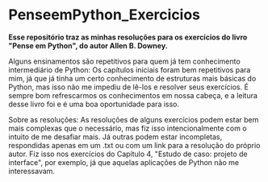 # PenseemPython_Exercicios

**Esse repositório traz as minhas resoluções para os exercícios do livro "Pense em Python", do autor Allen B. Downey.**

Alguns ensinamentos são repetitivos para quem já tem conhecimento intermediário de Python:
    Os capítulos iniciais foram bem repetitivos para mim, já que já tinha um certo conhecimento de estruturas mais básicas do Python, mas isso não me impediu de lê-los e resolver seus exercícios. É sempre bom refrescarmos os conhecimentos em nossa cabeça, e a leitura desse livro foi e é uma boa oportunidade para isso.

Sobre as resoluções:
    As resoluções de alguns exercícios podem estar bem mais complexas que o necessário, mas fiz isso intencionalmente com o intuito de me desafiar mais. Já outras podem estar incompletas, respondidas apenas em um .txt ou com um link para a resolução do próprio autor. Fiz isso nos exercícios do Capítulo 4, "Estudo de caso: projeto de interface", por exemplo, já que aquelas aplicações de Python não me interessavam.
